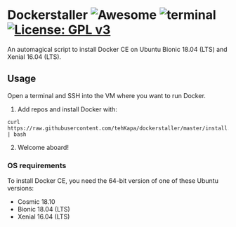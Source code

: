 # Dockerstaller ![Awesome](https://badgen.net/badge/icon/awesome?icon=awesome&label) ![terminal](https://badgen.net/badge/icon/terminal?icon=terminal&label) [![License: GPL v3](https://img.shields.io/badge/License-GPL%20v3-blue.svg)](https://www.gnu.org/licenses/gpl-3.0) 

An automagical script to install Docker CE on Ubuntu Bionic 18.04 (LTS) and Xenial 16.04 (LTS).

## Usage
Open a terminal and SSH into the VM where you want to run Docker.

1. Add repos and install Docker with:
```shell
curl https://raw.githubusercontent.com/tehKapa/dockerstaller/master/install.sh | bash
```
2. Welcome aboard!

### OS requirements
To install Docker CE, you need the 64-bit version of one of these Ubuntu versions:

* Cosmic 18.10
* Bionic 18.04 (LTS)
* Xenial 16.04 (LTS)
